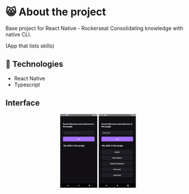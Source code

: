 # 😸 About the project

Base project for React Native - Rockerseat
Consolidating knowledge with native CLI.


(App that lists skills)

## 🚀 Technologies

* React Native
* Typescript

## Interface
<p align="center">
<img src="https://github.com/poliveira13/my-skills-app/blob/main/.github/assets/Screenshot_1642681755.png" width="20%" />
<img src="https://github.com/poliveira13/my-skills-app/blob/main/.github/assets/Screenshot_1642681835.png" width="20%" />
</p>


